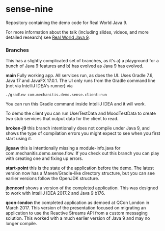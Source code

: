 # sense-nine

Repository containing the demo code for Real World Java 9.  

For more information about the talk (including slides, videos, and more detailed research) see [Real World Java 9](https://trishagee.com/presentations/real_world_java_9/).

### Branches
This has a slightly complicated set of branches, as it's a) a playground for a bunch of Java 9 features and b) has evolved as Java 9 has evolved.

**main** Fully working app. All services run, as does the UI. Uses Gradle 7.6, Java 17 and JavaFX 17.0.1. The UI only runs from the Gradle command line (not via IntelliJ IDEA's runner) via

    ./gradlew com.mechanitis.demo.sense.client:run

You can run this Gradle command inside IntelliJ IDEA and it will work. 

To demo the client you can run UserTestData and MoodTestData to create two stub services that output data for the client to read.

**broken-j9** this branch intentionally does not compile under Java 9, and shows the type of compilation errors you might expect to see when you first start using it.

**jigsaw** this is intentionally missing a module-info.java for com.mechanitis.demo.sense.flow. If you check out this branch you can play with creating one and fixing up errors.

**start-point** this is the state of the application before the demo.  The latest version now has a Maven/Gradle-like directory structure, but you can see earlier versions follow the OpenJDK structure.

**jbcnconf** shows a version of the completed application. This was designed to work with IntelliJ IDEA 2017.2 and Java 9 b176.

**qcon-london** the completed application as demoed at QCon London in March 2017.  This version of the presentation focused on migrating an application to use the Reactive Streams API from a custom messaging solution.  This worked with a much earlier version of Java 9 and may no longer compile.

